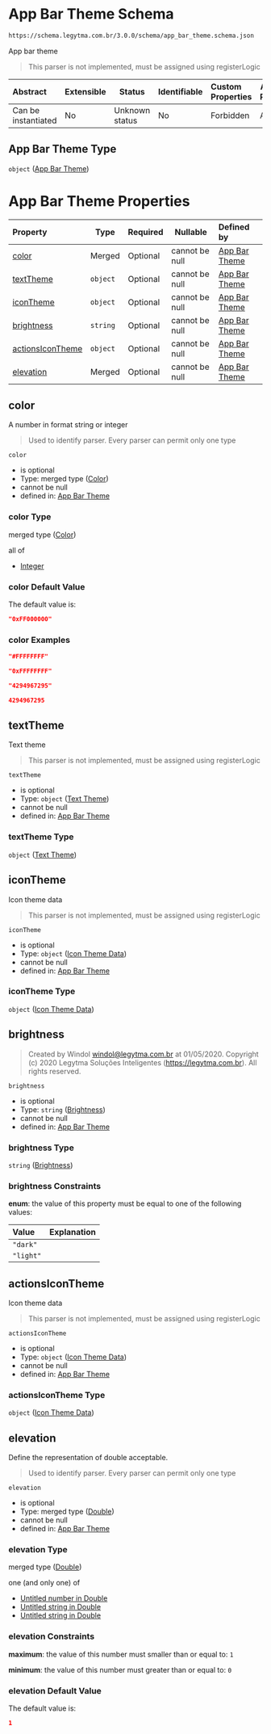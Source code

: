 # App Bar Theme Schema

```txt
https://schema.legytma.com.br/3.0.0/schema/app_bar_theme.schema.json
```

App bar theme


> This parser is not implemented, must be assigned using registerLogic
>

| Abstract            | Extensible | Status         | Identifiable | Custom Properties | Additional Properties | Access Restrictions | Defined In                                                                              |
| :------------------ | ---------- | -------------- | ------------ | :---------------- | --------------------- | ------------------- | --------------------------------------------------------------------------------------- |
| Can be instantiated | No         | Unknown status | No           | Forbidden         | Allowed               | none                | [app_bar_theme.schema.json](../schema/app_bar_theme.schema.json) |

## App Bar Theme Type

`object` ([App Bar Theme](app_bar_theme.md))

# App Bar Theme Properties

| Property                              | Type     | Required | Nullable       | Defined by                                                                                                                                                              |
| :------------------------------------ | -------- | -------- | -------------- | :---------------------------------------------------------------------------------------------------------------------------------------------------------------------- |
| [color](#color)                       | Merged   | Optional | cannot be null | [App Bar Theme](app_bar_theme-properties-color.md)                                |
| [textTheme](#textTheme)               | `object` | Optional | cannot be null | [App Bar Theme](app_bar_theme-properties-text-theme.md)                  |
| [iconTheme](#iconTheme)               | `object` | Optional | cannot be null | [App Bar Theme](app_bar_theme-properties-icon-theme-data.md)        |
| [brightness](#brightness)             | `string` | Optional | cannot be null | [App Bar Theme](app_bar_theme-properties-brightness.md)                 |
| [actionsIconTheme](#actionsIconTheme) | `object` | Optional | cannot be null | [App Bar Theme](app_bar_theme-properties-icon-theme-data.md) |
| [elevation](#elevation)               | Merged   | Optional | cannot be null | [App Bar Theme](app_bar_theme-properties-double.md)                          |

## color

A number in format string or integer


> Used to identify parser. Every parser can permit only one type
>

`color`

-   is optional
-   Type: merged type ([Color](app_bar_theme-properties-color.md))
-   cannot be null
-   defined in: [App Bar Theme](app_bar_theme-properties-color.md)

### color Type

merged type ([Color](app_bar_theme-properties-color.md))

all of

-   [Integer](color-allof-integer.md)

### color Default Value

The default value is:

```json
"0xFF000000"
```

### color Examples

```json
"#FFFFFFFF"
```

```json
"0xFFFFFFFF"
```

```json
"4294967295"
```

```json
4294967295
```

## textTheme

Text theme


> This parser is not implemented, must be assigned using registerLogic
>

`textTheme`

-   is optional
-   Type: `object` ([Text Theme](app_bar_theme-properties-text-theme.md))
-   cannot be null
-   defined in: [App Bar Theme](app_bar_theme-properties-text-theme.md)

### textTheme Type

`object` ([Text Theme](app_bar_theme-properties-text-theme.md))

## iconTheme

Icon theme data


> This parser is not implemented, must be assigned using registerLogic
>

`iconTheme`

-   is optional
-   Type: `object` ([Icon Theme Data](app_bar_theme-properties-icon-theme-data.md))
-   cannot be null
-   defined in: [App Bar Theme](app_bar_theme-properties-icon-theme-data.md)

### iconTheme Type

`object` ([Icon Theme Data](app_bar_theme-properties-icon-theme-data.md))

## brightness




> Created by Windol [windol@legytma.com.br](mailto:windol@legytma.com.br) at 01/05/2020.
> Copyright (c) 2020 Legytma Soluções Inteligentes (<https://legytma.com.br>). All rights reserved.
>

`brightness`

-   is optional
-   Type: `string` ([Brightness](app_bar_theme-properties-brightness.md))
-   cannot be null
-   defined in: [App Bar Theme](app_bar_theme-properties-brightness.md)

### brightness Type

`string` ([Brightness](app_bar_theme-properties-brightness.md))

### brightness Constraints

**enum**: the value of this property must be equal to one of the following values:

| Value     | Explanation |
| :-------- | ----------- |
| `"dark"`  |             |
| `"light"` |             |

## actionsIconTheme

Icon theme data


> This parser is not implemented, must be assigned using registerLogic
>

`actionsIconTheme`

-   is optional
-   Type: `object` ([Icon Theme Data](app_bar_theme-properties-icon-theme-data.md))
-   cannot be null
-   defined in: [App Bar Theme](app_bar_theme-properties-icon-theme-data.md)

### actionsIconTheme Type

`object` ([Icon Theme Data](app_bar_theme-properties-icon-theme-data.md))

## elevation

Define the representation of double acceptable.


> Used to identify parser. Every parser can permit only one type
>

`elevation`

-   is optional
-   Type: merged type ([Double](app_bar_theme-properties-double.md))
-   cannot be null
-   defined in: [App Bar Theme](app_bar_theme-properties-double.md)

### elevation Type

merged type ([Double](app_bar_theme-properties-double.md))

one (and only one) of

-   [Untitled number in Double](double-oneof-0.md)
-   [Untitled string in Double](double-oneof-1.md)
-   [Untitled string in Double](double-oneof-2.md)

### elevation Constraints

**maximum**: the value of this number must smaller than or equal to: `1`

**minimum**: the value of this number must greater than or equal to: `0`

### elevation Default Value

The default value is:

```json
1
```
